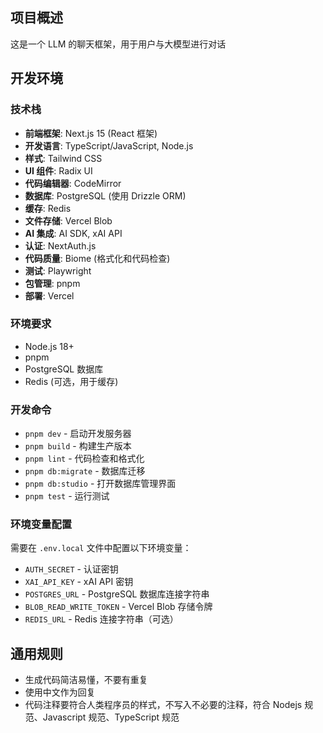## 项目概述

这是一个 LLM 的聊天框架，用于用户与大模型进行对话

## 开发环境

### 技术栈

- **前端框架**: Next.js 15 (React 框架)
- **开发语言**: TypeScript/JavaScript, Node.js
- **样式**: Tailwind CSS
- **UI 组件**: Radix UI
- **代码编辑器**: CodeMirror
- **数据库**: PostgreSQL (使用 Drizzle ORM)
- **缓存**: Redis
- **文件存储**: Vercel Blob
- **AI 集成**: AI SDK, xAI API
- **认证**: NextAuth.js
- **代码质量**: Biome (格式化和代码检查)
- **测试**: Playwright
- **包管理**: pnpm
- **部署**: Vercel

### 环境要求

- Node.js 18+
- pnpm
- PostgreSQL 数据库
- Redis (可选，用于缓存)

### 开发命令

- `pnpm dev` - 启动开发服务器
- `pnpm build` - 构建生产版本
- `pnpm lint` - 代码检查和格式化
- `pnpm db:migrate` - 数据库迁移
- `pnpm db:studio` - 打开数据库管理界面
- `pnpm test` - 运行测试

### 环境变量配置

需要在 `.env.local` 文件中配置以下环境变量：

- `AUTH_SECRET` - 认证密钥
- `XAI_API_KEY` - xAI API 密钥
- `POSTGRES_URL` - PostgreSQL 数据库连接字符串
- `BLOB_READ_WRITE_TOKEN` - Vercel Blob 存储令牌
- `REDIS_URL` - Redis 连接字符串（可选）

## 通用规则

- 生成代码简洁易懂，不要有重复
- 使用中文作为回复
- 代码注释要符合人类程序员的样式，不写入不必要的注释，符合 Nodejs 规范、Javascript 规范、TypeScript 规范
